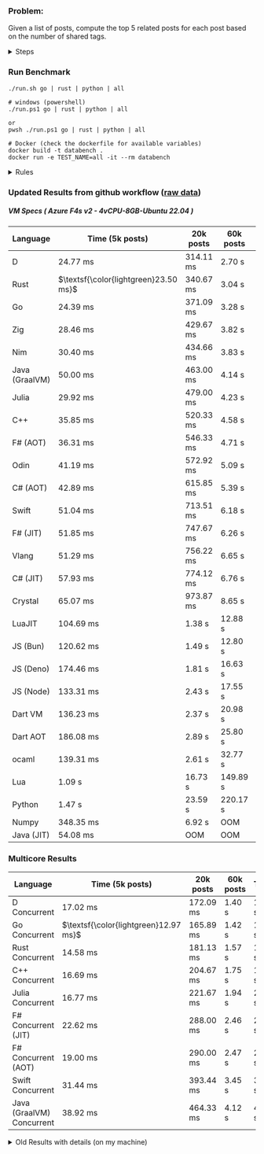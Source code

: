 ### Problem:

Given a list of posts, compute the top 5 related posts for each post based on the number of shared tags.

<details>
<summary> Steps </summary>

-   Read the posts JSON file.
-   Iterate over the posts and populate a map containing: `tag -> List<int>`, with the int representing the post index of each post with that tag.
-   Iterate over the posts and for each post:
    -   Create a map: `PostIndex -> int` to track the number of shared tags
    -   For each tag, Iterate over the posts that have that tag
    -   For each post, increment the shared tag count in the map.
-   Sort the related posts by the number of shared tags.
-   Write the top 5 related posts for each post to a new JSON file.
</details>

### Run Benchmark

```
./run.sh go | rust | python | all

# windows (powershell)
./run.ps1 go | rust | python | all

or
pwsh ./run.ps1 go | rust | python | all

# Docker (check the dockerfile for available variables)
docker build -t databench .
docker run -e TEST_NAME=all -it --rm databench
```

<details>
<summary> Rules </summary>

<h3>No:</h3>

-   FFI (including assembly inlining)
-   Unsafe code blocks
-   Custom benchmarking
-   Disabling runtime checks (bounds etc)
-   Specific hardware targeting
-   SIMD for single threaded solutions
-   Hardcoding number of posts
-   Lazy evaluation (Unless results are computed at runtime and timed)
-   Computation Caching

<h3>Must:</h3>

-   Support up to 100,000 posts
-   Support UTF8 strings
-   Parse json at runtime
-   Support up to 100 tags
-   Use a stable release of the compiler/runtime
-   Represent tags as strings
-   Be production ready
-   Use less than 8GB of memory
</details>

### Updated Results from github workflow ([raw data](https://github.com/jinyus/related_post_gen/blob/main/raw_results.md))

##### VM Specs ( Azure F4s v2 - 4vCPU-8GB-Ubuntu 22.04 )

| Language       | Time (5k posts)                       | 20k posts | 60k posts | Total    |
| -------------- | ------------------------------------- | --------- | --------- | -------- |
| D              | 24.77 ms                              | 314.11 ms | 2.70 s    | 3.04 s   |
| Rust           | $\textsf{\color{lightgreen}23.50 ms}$ | 340.67 ms | 3.04 s    | 3.40 s   |
| Go             | 24.39 ms                              | 371.09 ms | 3.28 s    | 3.67 s   |
| Zig            | 28.46 ms                              | 429.67 ms | 3.82 s    | 4.28 s   |
| Nim            | 30.40 ms                              | 434.66 ms | 3.83 s    | 4.29 s   |
| Java (GraalVM) | 50.00 ms                              | 463.00 ms | 4.14 s    | 4.65 s   |
| Julia          | 29.92 ms                              | 479.00 ms | 4.23 s    | 4.74 s   |
| C++            | 35.85 ms                              | 520.33 ms | 4.58 s    | 5.14 s   |
| F# (AOT)       | 36.31 ms                              | 546.33 ms | 4.71 s    | 5.29 s   |
| Odin           | 41.19 ms                              | 572.92 ms | 5.09 s    | 5.71 s   |
| C# (AOT)       | 42.89 ms                              | 615.85 ms | 5.39 s    | 6.05 s   |
| Swift          | 51.04 ms                              | 713.51 ms | 6.18 s    | 6.95 s   |
| F# (JIT)       | 51.85 ms                              | 747.67 ms | 6.26 s    | 7.06 s   |
| Vlang          | 51.29 ms                              | 756.22 ms | 6.65 s    | 7.46 s   |
| C# (JIT)       | 57.93 ms                              | 774.12 ms | 6.76 s    | 7.59 s   |
| Crystal        | 65.07 ms                              | 973.87 ms | 8.65 s    | 9.69 s   |
| LuaJIT         | 104.69 ms                             | 1.38 s    | 12.88 s   | 14.36 s  |
| JS (Bun)       | 120.62 ms                             | 1.49 s    | 12.80 s   | 14.42 s  |
| JS (Deno)      | 174.46 ms                             | 1.81 s    | 16.63 s   | 18.61 s  |
| JS (Node)      | 133.31 ms                             | 2.43 s    | 17.55 s   | 20.11 s  |
| Dart VM        | 136.23 ms                             | 2.37 s    | 20.98 s   | 23.49 s  |
| Dart AOT       | 186.08 ms                             | 2.89 s    | 25.80 s   | 28.88 s  |
| ocaml          | 139.31 ms                             | 2.61 s    | 32.77 s   | 35.53 s  |
| Lua            | 1.09 s                                | 16.73 s   | 149.89 s  | 167.72 s |
| Python         | 1.47 s                                | 23.59 s   | 220.17 s  | 245.23 s |
| Numpy          | 348.35 ms                             | 6.92 s    | OOM       | N/A      |
| Java (JIT)     | 54.08 ms                              | OOM       | OOM       | N/A      |

### Multicore Results

| Language                  | Time (5k posts)                       | 20k posts | 60k posts | Total  |
| ------------------------- | ------------------------------------- | --------- | --------- | ------ |
| D Concurrent              | 17.02 ms                              | 172.09 ms | 1.40 s    | 1.59 s |
| Go Concurrent             | $\textsf{\color{lightgreen}12.97 ms}$ | 165.89 ms | 1.42 s    | 1.60 s |
| Rust Concurrent           | 14.58 ms                              | 181.13 ms | 1.57 s    | 1.77 s |
| C++ Concurrent            | 16.69 ms                              | 204.67 ms | 1.75 s    | 1.97 s |
| Julia Concurrent          | 16.77 ms                              | 221.67 ms | 1.94 s    | 2.18 s |
| F# Concurrent (JIT)       | 22.62 ms                              | 288.00 ms | 2.46 s    | 2.78 s |
| F# Concurrent (AOT)       | 19.00 ms                              | 290.00 ms | 2.47 s    | 2.78 s |
| Swift Concurrent          | 31.44 ms                              | 393.44 ms | 3.45 s    | 3.88 s |
| Java (GraalVM) Concurrent | 38.92 ms                              | 464.33 ms | 4.12 s    | 4.62 s |

<details>
<summary> Old Results with details (on my machine) </summary>

| Language   | Processing Time | Total (+ I/O) | Details                                                                                                                                                                                                                                                                                         |
| ---------- | --------------- | ------------- | ----------------------------------------------------------------------------------------------------------------------------------------------------------------------------------------------------------------------------------------------------------------------------------------------- |
| Rust       | -               | 4.5s          | Initial                                                                                                                                                                                                                                                                                         |
| Rust v2    | -               | 2.60s         | Replace std HashMap with fxHashMap by [phazer99](https://www.reddit.com/r/rust/comments/16plgok/comment/k1rtr4x/?utm_source=share&utm_medium=web2x&context=3)                                                                                                                                   |
| Rust v3    | -               | 1.28s         | Preallocate and reuse map and unstable sort by [vdrmn](https://www.reddit.com/r/rust/comments/16plgok/comment/k1rzo7g/?utm_source=share&utm_medium=web2x&context=3) and [Darksonn](https://www.reddit.com/r/rust/comments/16plgok/comment/k1rzwdx/?utm_source=share&utm_medium=web2x&context=3) |
| Rust v4    | -               | 0.13s         | Use Post index as key instead of Pointer and Binary Heap by [RB5009](https://www.reddit.com/r/rust/comments/16plgok/comment/k1s5ea0/?utm_source=share&utm_medium=web2x&context=3)                                                                                                               |
| Rust v5    | 38ms            | 52ms          | Rm hashing from loop and use vec[count] instead of map[index]count by RB5009                                                                                                                                                                                                                    |
| Rust v6    | 23ms            | 36ms          | Optimized Binary Heap Ops by [scottlamb](https://github.com/jinyus/related_post_gen/pull/12)                                                                                                                                                                                                    |
| Rust Rayon | 9ms             | 22ms          | Parallelize by [masmullin2000](https://github.com/jinyus/related_post_gen/pull/4)                                                                                                                                                                                                               |
| Rust Rayon | 8ms             | 22ms          | Remove comparison out of hot loop                                                                                                                                                                                                                                                               |
| ⠀          | ⠀               | ⠀             | ⠀                                                                                                                                                                                                                                                                                               |
| Go         | -               | 1.5s          | Initial                                                                                                                                                                                                                                                                                         |
| Go v2      | -               | 80ms          | Add rust optimizations                                                                                                                                                                                                                                                                          |
| Go v3      | 56ms            | 70ms          | Use goccy/go-json                                                                                                                                                                                                                                                                               |
| Go v3      | 34ms            | 55ms          | Use generic binaryheap by [DrBlury](https://github.com/jinyus/related_post_gen/pull/7)                                                                                                                                                                                                          |
| Go v4      | 26ms            | 50ms          | Replace binary heap with custom priority queue                                                                                                                                                                                                                                                  |
| Go v5      | 20ms            | 43ms          | Remove comparison out of hot loop                                                                                                                                                                                                                                                               |
| Go Con     | 10ms            | 33ms          | Go concurrency by [tirprox](https://github.com/jinyus/related_post_gen/pull/17) and [DrBlury](https://github.com/jinyus/related_post_gen/pull/8)                                                                                                                                                |
| Go Con v2  | 5ms             | 29ms          | Use arena, use waitgroup, rm binheap by [DrBlury](https://github.com/jinyus/related_post_gen/pull/20)                                                                                                                                                                                           |
| ⠀          | ⠀               | ⠀             | ⠀                                                                                                                                                                                                                                                                                               |
| Python     | -               | 7.81s         | Initial                                                                                                                                                                                                                                                                                         |
| Python v2  | 1.35s           | 1.53s         | Add rust optimizations by [dave-andersen](https://github.com/jinyus/related_post_gen/pull/10)                                                                                                                                                                                                   |
| Numpy      | 0.57s           | 0.85s         | Numpy implementation by [Copper280z](https://github.com/jinyus/related_post_gen/pull/11)                                                                                                                                                                                                        |
| ⠀          | ⠀               | ⠀             | ⠀                                                                                                                                                                                                                                                                                               |
| Crystal    | 50ms            | 96ms          | Inital w/ previous optimizations                                                                                                                                                                                                                                                                |
| Crystal v2 | 33ms            | 72ms          | Replace binary heap with custom priority queue                                                                                                                                                                                                                                                  |
| ⠀          | ⠀               | ⠀             | ⠀                                                                                                                                                                                                                                                                                               |
| Odin       | 110ms           | 397ms         | Ported from golang code                                                                                                                                                                                                                                                                         |
| Odin v2    | 104ms           | 404ms         | Remove comparison out of hot loop                                                                                                                                                                                                                                                               |
| ⠀          | ⠀               | ⠀             | ⠀                                                                                                                                                                                                                                                                                               |
| Dart VM    | 125ms           | 530ms         | Ported from golang code                                                                                                                                                                                                                                                                         |
| Dart bin   | 274ms           | 360ms         | Compiled executable                                                                                                                                                                                                                                                                             |
| ⠀          | ⠀               | ⠀             | ⠀                                                                                                                                                                                                                                                                                               |
| Vlang      | 339ms           | 560ms         | Ported from golang code                                                                                                                                                                                                                                                                         |
| ⠀          | ⠀               | ⠀             | ⠀                                                                                                                                                                                                                                                                                               |
| Zig        | 80ms            | 110ms         | Provided by [akhildevelops](https://github.com/jinyus/related_post_gen/pull/30)                                                                                                                                                                                                                 |

</details>
